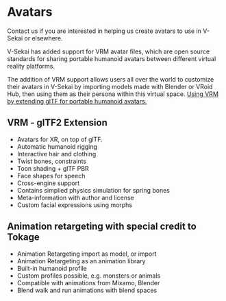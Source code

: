 # Avatars

Contact us if you are interested in helping us create avatars to use in V-Sekai or elsewhere.

V-Sekai has added support for VRM avatar files, which are open source standards for sharing portable humanoid avatars between different virtual reality platforms.

The addition of VRM support allows users all over the world to customize their avatars in V-Sekai by importing models made with Blender or VRoid Hub, then using them as their persona within this virtual space. 
[Using VRM by extending glTF for portable humanoid avatars.](https://www.khronos.org/assets/uploads/developers/presentations/VRM-Extending-glTF-for-Portable-Humanoid-Avatars_SIGGRAPH-Asia_Nov19.pdf)

## VRM - glTF2 Extension 

* Avatars for XR, on top of glTF. 
* Automatic humanoid rigging
* Interactive hair and clothing
* Twist bones, constraints
* Toon shading + glTF PBR
* Face shapes for speech
* Cross-engine support 
* Contains simplied physics simulation for spring bones
* Meta-information with author and license
* Custom facial expressions using morphs


## Animation retargeting with special credit to Tokage

* Animation Retargeting import as model, or import
* Animation Retargeting as an animation library 
* Built-in humanoid profile
* Custom profiles possible, e.g. monsters or animals
* Compatible with animations from Mixamo, Blender
* Blend walk and run animations with blend spaces

